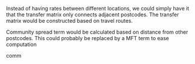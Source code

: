 Instead of having rates between different locations, we could simply have it that the transfer matrix only connects adjacent postcodes. The transfer matrix would be constructed based on travel routes.

Community spread term would be calculated based on distance from other postcodes. This could probably be replaced by a MFT term to ease computation

comm
<!--stackedit_data:
eyJoaXN0b3J5IjpbMTY5NDMwNjc2OSwxMTQ2MDQ1MDU3XX0=
-->